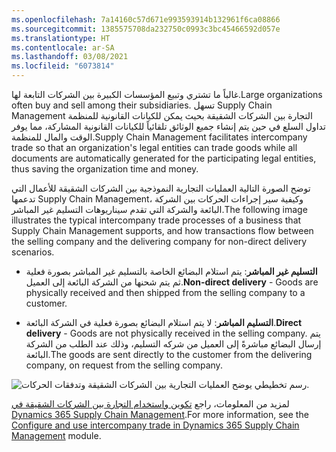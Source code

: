 ```yaml
---
ms.openlocfilehash: 7a14160c57d671e993593914b132961f6ca08866
ms.sourcegitcommit: 1385575708da232750c0993c3bc45466592d057e
ms.translationtype: HT
ms.contentlocale: ar-SA
ms.lasthandoff: 03/08/2021
ms.locfileid: "6073814"
---
```

<span data-ttu-id="78e7e-101">غالباً ما تشتري وتبيع المؤسسات الكبيرة بين الشركات التابعة لها.</span><span class="sxs-lookup"><span data-stu-id="78e7e-101">Large organizations often buy and sell among their subsidiaries.</span></span> <span data-ttu-id="78e7e-102">تسهل Supply Chain Management التجارة بين الشركات الشقيقة بحيث يمكن للكيانات القانونية للمنظمة تداول السلع في حين يتم إنشاء جميع الوثائق تلقائياً للكيانات القانونية المشاركة، مما يوفر الوقت والمال للمنظمة.</span><span class="sxs-lookup"><span data-stu-id="78e7e-102">Supply Chain Management facilitates intercompany trade so that an organization's legal entities can trade goods while all documents are automatically generated for the participating legal entities, thus saving the organization time and money.</span></span>

<span data-ttu-id="78e7e-103">توضح الصورة التالية العمليات التجارية النموذجية بين الشركات الشقيقة للأعمال التي تدعمها Supply Chain Management، وكيفية سير إجراءات الحركات‬ بين الشركة البائعة والشركة التي تقدم سيناريوهات التسليم غير المباشر.</span><span class="sxs-lookup"><span data-stu-id="78e7e-103">The following image illustrates the typical intercompany trade processes of a business that Supply Chain Management supports, and how transactions flow between the selling company and the delivering company for non-direct delivery scenarios.</span></span> 



- <span data-ttu-id="78e7e-104">**التسليم غير المباشر**: يتم استلام البضائع الخاصة بالتسليم غير المباشر بصورة فعلية ثم يتم شحنها من الشركة البائعة إلى العميل.</span><span class="sxs-lookup"><span data-stu-id="78e7e-104">**Non-direct delivery** - Goods are physically received and then shipped from the selling company to a customer.</span></span>


- <span data-ttu-id="78e7e-105">**التسليم المباشر**: لا يتم استلام البضائع بصورة فعلية في الشركة البائعة.</span><span class="sxs-lookup"><span data-stu-id="78e7e-105">**Direct delivery** - Goods are not physically received in the selling company.</span></span> <span data-ttu-id="78e7e-106">يتم إرسال البضائع مباشرةً إلى العميل من شركه التسليم، وذلك عند الطلب من الشركة البائعة.</span><span class="sxs-lookup"><span data-stu-id="78e7e-106">The goods are sent directly to the customer from the delivering company, on request from the selling company.</span></span> 

  
![رسم تخطيطي يوضح العمليات التجارية بين الشركات الشقيقة وتدفقات الحركات.](../media/intercompany-relations.png)
 

<span data-ttu-id="78e7e-108">لمزيد من المعلومات، راجع [تكوين واستخدام التجارة بين الشركات الشقيقة في Dynamics 365 Supply Chain Management](https://docs.microsoft.com/learn/modules/configure-use-intercompany-trade-dyn365-supply-chain-mgmt//?azure-portal=true).</span><span class="sxs-lookup"><span data-stu-id="78e7e-108">For more information, see the [Configure and use intercompany trade in Dynamics 365 Supply Chain Management](https://docs.microsoft.com/learn/modules/configure-use-intercompany-trade-dyn365-supply-chain-mgmt//?azure-portal=true) module.</span></span> 

